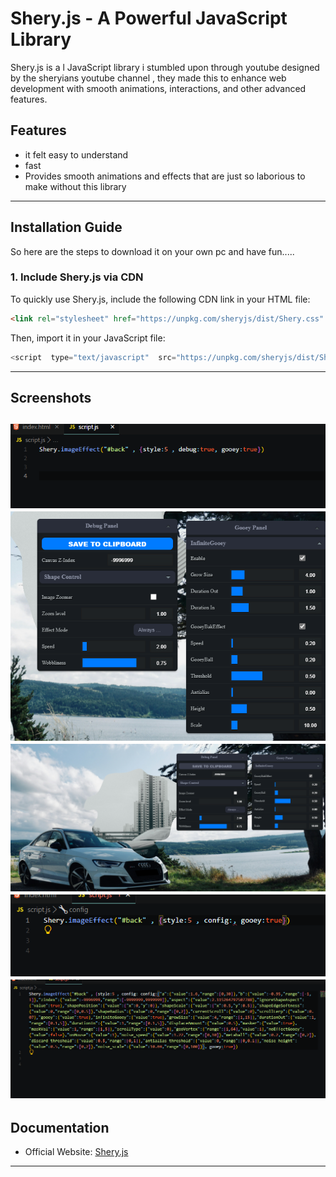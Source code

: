 # Shery.js - A Powerful JavaScript Library

Shery.js is a l JavaScript library i stumbled upon through youtube designed by the sheryians youtube channel , they made this to enhance web development with smooth animations, interactions, and other advanced features.

## Features
- it felt easy to understand
- fast
- Provides smooth animations and effects that are just so 
laborious to make without this library

---

## Installation Guide
So here are the steps to download it on your own pc and have fun.....

### 1. Include Shery.js via CDN
To quickly use Shery.js, include the following CDN link in your HTML file:
```html just above your style.css file
<link rel="stylesheet" href="https://unpkg.com/sheryjs/dist/Shery.css" />
```

Then, import it in your JavaScript file:
```js just above body tag
<script  type="text/javascript"  src="https://unpkg.com/sheryjs/dist/Shery.js"></script> 
```

---

## Screenshots

![you have to write this code to start the effect and debug it](./images/screenshot-1.png)
![Shery.js Animation Example](./images/screenshot-4.png)
![this is a debugger that comes with the shery js itself you can customize the effect according to your need from this debug panel and then you can copy the settings to the clipboard..](./images/screenshot-5.png)
![after you get your desired effect write this](./images/screenshot-2.png)
![then copy the complete text in the cofig area to apply the effect to the webpage.](./images/screenshot-3.png)
---

## Documentation

- Official Website: [Shery.js]([https://sheryjs.com](https://www.npmjs.com/package/sheryjs))

---



